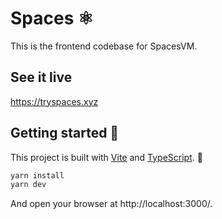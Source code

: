 # Spaces ⚛️

This is the frontend codebase for SpacesVM.

## See it live

https://tryspaces.xyz

## Getting started 🏃

This project is built with [Vite](https://vitejs.dev/) and [TypeScript](https://www.typescriptlang.org/). 🚀

```sh
yarn install
yarn dev
```

And open your browser at http://localhost:3000/.
